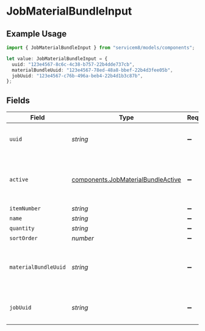 # JobMaterialBundleInput

## Example Usage

```typescript
import { JobMaterialBundleInput } from "servicem8/models/components";

let value: JobMaterialBundleInput = {
  uuid: "123e4567-8c6c-4c38-b757-22b4dde737cb",
  materialBundleUuid: "123e4567-78ed-48a8-bbef-22b4d3fee05b",
  jobUuid: "123e4567-c76b-496a-beb4-22b4d1b3c87b",
};
```

## Fields

| Field                                                                                    | Type                                                                                     | Required                                                                                 | Description                                                                              | Example                                                                                  |
| ---------------------------------------------------------------------------------------- | ---------------------------------------------------------------------------------------- | ---------------------------------------------------------------------------------------- | ---------------------------------------------------------------------------------------- | ---------------------------------------------------------------------------------------- |
| `uuid`                                                                                   | *string*                                                                                 | :heavy_minus_sign:                                                                       | Record UUID key                                                                          | 123e4567-8c6c-4c38-b757-22b4dde737cb                                                     |
| `active`                                                                                 | [components.JobMaterialBundleActive](../../models/components/jobmaterialbundleactive.md) | :heavy_minus_sign:                                                                       | Record active/deleted flag. <br/><br/>Valid values are [0,1]                             |                                                                                          |
| `itemNumber`                                                                             | *string*                                                                                 | :heavy_minus_sign:                                                                       | N/A                                                                                      |                                                                                          |
| `name`                                                                                   | *string*                                                                                 | :heavy_minus_sign:                                                                       | N/A                                                                                      |                                                                                          |
| `quantity`                                                                               | *string*                                                                                 | :heavy_minus_sign:                                                                       | N/A                                                                                      |                                                                                          |
| `sortOrder`                                                                              | *number*                                                                                 | :heavy_minus_sign:                                                                       | N/A                                                                                      |                                                                                          |
| `materialBundleUuid`                                                                     | *string*                                                                                 | :heavy_minus_sign:                                                                       | UUID of the MaterialBundle which this JobMaterialBundle was originally created from.     | 123e4567-78ed-48a8-bbef-22b4d3fee05b                                                     |
| `jobUuid`                                                                                | *string*                                                                                 | :heavy_minus_sign:                                                                       | N/A                                                                                      | 123e4567-c76b-496a-beb4-22b4d1b3c87b                                                     |